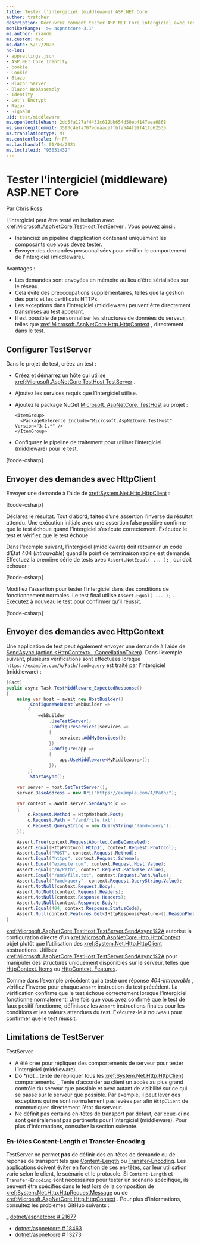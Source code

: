 ```yaml
---
title: Tester l’intergiciel (middleware) ASP.NET Core
author: tratcher
description: Découvrez comment tester ASP.NET Core intergiciel avec TestServer.
monikerRange: '>= aspnetcore-3.1'
ms.author: riande
ms.custom: mvc
ms.date: 5/12/2020
no-loc:
- appsettings.json
- ASP.NET Core Identity
- cookie
- Cookie
- Blazor
- Blazor Server
- Blazor WebAssembly
- Identity
- Let's Encrypt
- Razor
- SignalR
uid: test/middleware
ms.openlocfilehash: 2dd5fa127af4432c612bb654d50eb4147aea6868
ms.sourcegitcommit: 3593c4efa707edeaaceffbfa544f99f41fc62535
ms.translationtype: MT
ms.contentlocale: fr-FR
ms.lasthandoff: 01/04/2021
ms.locfileid: "93051432"
---
```

# <a name="test-aspnet-core-middleware"></a>Tester l’intergiciel (middleware) ASP.NET Core

Par [Chris Ross](https://github.com/Tratcher)

L’intergiciel peut être testé en isolation avec <xref:Microsoft.AspNetCore.TestHost.TestServer> . Vous pouvez ainsi :

* Instanciez un pipeline d’application contenant uniquement les composants que vous devez tester.
* Envoyer des demandes personnalisées pour vérifier le comportement de l’intergiciel (middleware).

Avantages :

* Les demandes sont envoyées en mémoire au lieu d’être sérialisées sur le réseau.
* Cela évite des préoccupations supplémentaires, telles que la gestion des ports et les certificats HTTPs.
* Les exceptions dans l’intergiciel (middleware) peuvent être directement transmises au test appelant.
* Il est possible de personnaliser les structures de données du serveur, telles que <xref:Microsoft.AspNetCore.Http.HttpContext> , directement dans le test.

## <a name="set-up-the-testserver"></a>Configurer TestServer

Dans le projet de test, créez un test :

* Créez et démarrez un hôte qui utilise <xref:Microsoft.AspNetCore.TestHost.TestServer> .
* Ajoutez les services requis que l’intergiciel utilise.
* Ajoutez le package NuGet [Microsoft. AspNetCore. TestHost](https://www.nuget.org/packages/Microsoft.AspNetCore.TestHost/) au projet :
  
  ```dotnetcli
  <ItemGroup>
    <PackageReference Include="Microsoft.AspNetCore.TestHost" Version="3.1.*" />
  </ItemGroup>
  ```

* Configurez le pipeline de traitement pour utiliser l’intergiciel (middleware) pour le test.

[!code-csharp[](middleware/samples_snapshot/3.x/setup.cs?highlight=4-18)]

## <a name="send-requests-with-httpclient"></a>Envoyer des demandes avec HttpClient

Envoyer une demande à l’aide de <xref:System.Net.Http.HttpClient> :

[!code-csharp[](middleware/samples_snapshot/3.x/request.cs?highlight=20)]

Déclarez le résultat. Tout d’abord, faites d’une assertion l’inverse du résultat attendu. Une exécution initiale avec une assertion false positive confirme que le test échoue quand l’intergiciel s’exécute correctement. Exécutez le test et vérifiez que le test échoue.

Dans l’exemple suivant, l’intergiciel (middleware) doit retourner un code d’État 404 (*introuvable*) quand le point de terminaison racine est demandé. Effectuez la première série de tests avec `Assert.NotEqual( ... );` , qui doit échouer :

[!code-csharp[](middleware/samples_snapshot/3.x/false-failure-check.cs?highlight=22)]

Modifiez l’assertion pour tester l’intergiciel dans des conditions de fonctionnement normales. Le test final utilise `Assert.Equal( ... );` . Exécutez à nouveau le test pour confirmer qu’il réussit.

[!code-csharp[](middleware/samples_snapshot/3.x/final-test.cs?highlight=22)]

## <a name="send-requests-with-httpcontext"></a>Envoyer des demandes avec HttpContext

Une application de test peut également envoyer une demande à l’aide de [SendAsync (action \<HttpContext> , CancellationToken)](xref:Microsoft.AspNetCore.TestHost.TestServer.SendAsync%2A). Dans l’exemple suivant, plusieurs vérifications sont effectuées lorsque `https://example.com/A/Path/?and=query` est traité par l’intergiciel (middleware) :

```csharp
[Fact]
public async Task TestMiddleware_ExpectedResponse()
{
    using var host = await new HostBuilder()
        .ConfigureWebHost(webBuilder =>
        {
            webBuilder
                .UseTestServer()
                .ConfigureServices(services =>
                {
                    services.AddMyServices();
                })
                .Configure(app =>
                {
                    app.UseMiddleware<MyMiddleware>();
                });
        })
        .StartAsync();

    var server = host.GetTestServer();
    server.BaseAddress = new Uri("https://example.com/A/Path/");

    var context = await server.SendAsync(c =>
    {
        c.Request.Method = HttpMethods.Post;
        c.Request.Path = "/and/file.txt";
        c.Request.QueryString = new QueryString("?and=query");
    });

    Assert.True(context.RequestAborted.CanBeCanceled);
    Assert.Equal(HttpProtocol.Http11, context.Request.Protocol);
    Assert.Equal("POST", context.Request.Method);
    Assert.Equal("https", context.Request.Scheme);
    Assert.Equal("example.com", context.Request.Host.Value);
    Assert.Equal("/A/Path", context.Request.PathBase.Value);
    Assert.Equal("/and/file.txt", context.Request.Path.Value);
    Assert.Equal("?and=query", context.Request.QueryString.Value);
    Assert.NotNull(context.Request.Body);
    Assert.NotNull(context.Request.Headers);
    Assert.NotNull(context.Response.Headers);
    Assert.NotNull(context.Response.Body);
    Assert.Equal(404, context.Response.StatusCode);
    Assert.Null(context.Features.Get<IHttpResponseFeature>().ReasonPhrase);
}
```

<xref:Microsoft.AspNetCore.TestHost.TestServer.SendAsync%2A> autorise la configuration directe d’un <xref:Microsoft.AspNetCore.Http.HttpContext> objet plutôt que l’utilisation des <xref:System.Net.Http.HttpClient> abstractions. Utilisez <xref:Microsoft.AspNetCore.TestHost.TestServer.SendAsync%2A> pour manipuler des structures uniquement disponibles sur le serveur, telles que [HttpContext. Items](xref:Microsoft.AspNetCore.Http.HttpContext.Items) ou [HttpContext. Features](xref:Microsoft.AspNetCore.Http.HttpContext.Features).

Comme dans l’exemple précédent qui a testé une réponse *404-introuvable* , vérifiez l’inverse pour chaque `Assert` instruction du test précédent. La vérification confirme que le test échoue correctement lorsque l’intergiciel fonctionne normalement. Une fois que vous avez confirmé que le test de faux positif fonctionne, définissez les `Assert` instructions finales pour les conditions et les valeurs attendues du test. Exécutez-le à nouveau pour confirmer que le test réussit.

## <a name="testserver-limitations"></a>Limitations de TestServer

TestServer

* A été créé pour répliquer des comportements de serveur pour tester l’intergiciel (middleware).
* Do ***not** _ tente de répliquer tous les <xref:System.Net.Http.HttpClient> comportements.
_ Tente d’accorder au client un accès au plus grand contrôle du serveur que possible et avec autant de visibilité sur ce qui se passe sur le serveur que possible. Par exemple, il peut lever des exceptions qui ne sont normalement pas levées par afin `HttpClient` de communiquer directement l’état du serveur.
* Ne définit pas certains en-têtes de transport par défaut, car ceux-ci ne sont généralement pas pertinents pour l’intergiciel (middleware). Pour plus d'informations, consultez la section suivante.

### <a name="content-length-and-transfer-encoding-headers"></a>En-têtes Content-Length et Transfer-Encoding

TestServer ne permet **pas** de définir des en-têtes de demande ou de réponse de transport tels que [Content-Length](https://developer.mozilla.org/docs/Web/HTTP/Headers/Content-Length) ou [Transfer-Encoding](https://developer.mozilla.org/docs/Web/HTTP/Headers/Transfer-Encoding). Les applications doivent éviter en fonction de ces en-têtes, car leur utilisation varie selon le client, le scénario et le protocole. Si `Content-Length` et `Transfer-Encoding` sont nécessaires pour tester un scénario spécifique, ils peuvent être spécifiés dans le test lors de la composition de <xref:System.Net.Http.HttpRequestMessage> ou de <xref:Microsoft.AspNetCore.Http.HttpContext> . Pour plus d’informations, consultez les problèmes GitHub suivants :

_ [dotnet/aspnetcore # 21677](https://github.com/dotnet/aspnetcore/issues/21677)
* [dotnet/aspnetcore # 18463](https://github.com/dotnet/aspnetcore/issues/18463)
* [dotnet/aspnetcore # 13273](https://github.com/dotnet/aspnetcore/issues/13273)
